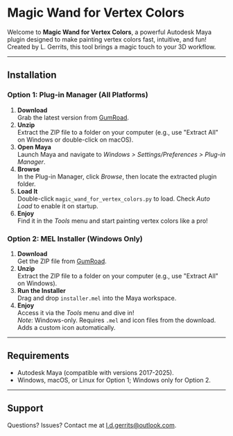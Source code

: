 # Magic Wand for Vertex Colors

Welcome to **Magic Wand for Vertex Colors**, a powerful Autodesk Maya plugin designed to make painting vertex colors fast, intuitive, and fun! Created by L. Gerrits, this tool brings a magic touch to your 3D workflow.

---

## Installation

### Option 1: Plug-in Manager (All Platforms)
1. **Download**  
   Grab the latest version from [GumRoad](https://lgerrits.gumroad.com/l/MagicWandForVertexColors).
2. **Unzip**  
   Extract the ZIP file to a folder on your computer (e.g., use "Extract All" on Windows or double-click on macOS).
3. **Open Maya**  
   Launch Maya and navigate to *Windows > Settings/Preferences > Plug-in Manager*.
4. **Browse**  
   In the Plug-in Manager, click *Browse*, then locate the extracted plugin folder.
5. **Load It**  
   Double-click `magic_wand_for_vertex_colors.py` to load. Check *Auto Load* to enable it on startup.
6. **Enjoy**  
   Find it in the *Tools* menu and start painting vertex colors like a pro!

### Option 2: MEL Installer (Windows Only)
1. **Download**  
   Get the ZIP file from [GumRoad](https://lgerrits.gumroad.com/l/MagicWandForVertexColors).
2. **Unzip**  
   Extract the ZIP file to a folder on your computer (e.g., use "Extract All" on Windows).
3. **Run the Installer**  
   Drag and drop `installer.mel` into the Maya workspace.
4. **Enjoy**  
   Access it via the *Tools* menu and dive in!  
   *Note*: Windows-only. Requires `.mel` and icon files from the download. Adds a custom icon automatically.

---

## Requirements
- Autodesk Maya (compatible with versions 2017-2025).
- Windows, macOS, or Linux for Option 1; Windows only for Option 2.

---

## Support
Questions? Issues? Contact me at [l.d.gerrits@outlook.com](mailto:l.d.gerrits@outlook.com).
